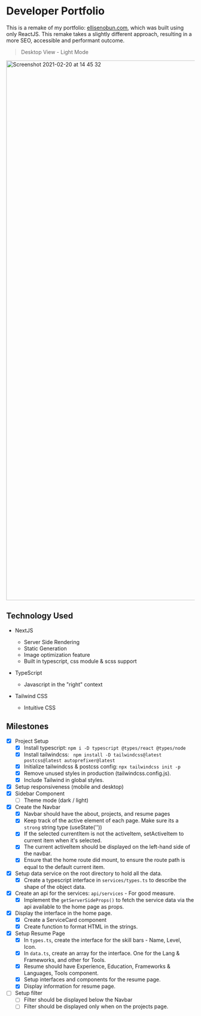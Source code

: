 # Developer Portfolio
This is a remake of my portfolio: [ellisenobun.com](https://www.ellisenobun.com), 
which was built using only ReactJS. This remake takes a 
slightly different approach, resulting in a more SEO, 
accessible and performant outcome.

> Desktop View - Light Mode

<img width="1440" alt="Screenshot 2021-02-20 at 14 45 32" src="https://user-images.githubusercontent.com/15114201/108599649-58f40400-738a-11eb-828d-333f8e19a486.png">

## Technology Used
- NextJS
  - Server Side Rendering
  - Static Generation
  - Image optimization feature
  - Built in typescript, css module & scss support
    

- TypeScript
  - Javascript in the "right" context
    

- Tailwind CSS
  - Intuitive CSS

## Milestones 
- [x] Project Setup
    - [x] Install typescript: `npm i -D typescript @types/react @types/node`
    - [x] Install tailwindcss: ` npm install -D tailwindcss@latest postcss@latest autoprefixer@latest`
    - [x] Initialize tailwindcss & postcss config: `npx tailwindcss init -p`
    - [x] Remove unused styles in production (tailwindcss.config.js).
    - [x] Include Tailwind in global styles.
- [x] Setup responsiveness (mobile and desktop)
- [x] Sidebar Component
    - [ ] Theme mode (dark / light)
- [x] Create the Navbar
    - [x] Navbar should have the about, projects, and resume pages 
    - [x] Keep track of the active element of each page. Make sure its a `strong` string type (useState<string>(''))
    - [x] If the selected currentItem is not the activeItem, setActiveItem to current item when it's selected.
    - [x] The current activeItem should be displayed on the left-hand side of the navbar.
    - [x] Ensure that the home route did mount, to ensure the route path is equal to the default current item.
- [x] Setup data service on the root directory to hold all the data.
    - [x] Create a typescript interface in `services/types.ts` to describe the shape of the object data.
- [x] Create an api for the services: `api/services` - For good measure.
    - [x] Implement the `getServerSideProps()` to fetch the service data via the api available to the home page as props.
- [x] Display the interface in the home page.
    - [x] Create a ServiceCard component
    - [x] Create function to format HTML in the strings.
- [x] Setup Resume Page
    - [x] In `types.ts`, create the interface for the skill bars - Name, Level, Icon.
    - [x] In `data.ts`, create an array for the interface. One for the Lang & Frameworks, and other for Tools.
    - [x] Resume should have Experience, Education, Frameworks & Languages, Tools component.
    - [x] Setup interfaces and components for the resume page.
    - [x] Display information for resume page.
- [ ] Setup filter
    - [ ] Filter should be displayed below the Navbar
    - [ ] Filter should be displayed only when on the projects page.
